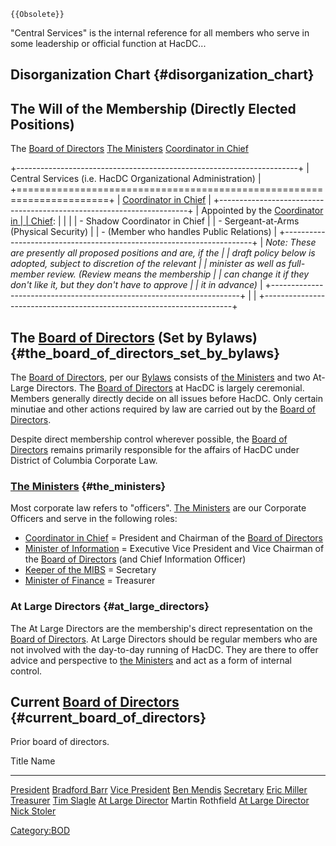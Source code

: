 ```{=mediawiki}
{{Obsolete}}
```
"Central Services" is the internal reference for all members who serve
in some leadership or official function at HacDC...

## Disorganization Chart {#disorganization_chart}

  The Will of the Membership (Directly Elected Positions)
  ---------------------------------------------------------
  The [Board of Directors](Board_of_Directors)
  [The Ministers](The_Ministers)
  [Coordinator in Chief](Coordinator_in_Chief)

+----------------------------------------------------------------------+
| Central Services (i.e. HacDC Organizational Administration)          |
+======================================================================+
| [Coordinator in Chief](Coordinator_in_Chief)              |
+----------------------------------------------------------------------+
| Appointed by the [Coordinator in                                     |
| Chief](Coordinator_in_Chief):                             |
|                                                                      |
| -   Shadow Coordinator in Chief                                      |
| -   Sergeant-at-Arms (Physical Security)                             |
| -   (Member who handles Public Relations)                            |
+----------------------------------------------------------------------+
| *Note: These are presently all proposed positions and are, if the    |
| draft policy below is adopted, subject to discretion of the relevant |
| minister as well as full-member review. (Review means the membership |
| can change it if they don't like it, but they don't have to approve  |
| it in advance)*                                                      |
+----------------------------------------------------------------------+
|                                                                      |
+----------------------------------------------------------------------+

## The [Board of Directors](Board_of_Directors) (Set by Bylaws) {#the_board_of_directors_set_by_bylaws}

The [Board of Directors](Board_of_Directors), per our
[Bylaws](Bylaws) consists of [the
Ministers](the_Ministers) and two At-Large Directors. The
[Board of Directors](Board_of_Directors) at HacDC is largely
ceremonial. Members generally directly decide on all issues before
HacDC. Only certain minutiae and other actions required by law are
carried out by the [Board of Directors](Board_of_Directors).

Despite direct membership control wherever possible, the [Board of
Directors](Board_of_Directors) remains primarily responsible
for the affairs of HacDC under District of Columbia Corporate Law.

### [The Ministers](The_Ministers) {#the_ministers}

Most corporate law refers to "officers". [The
Ministers](The_Ministers) are our Corporate Officers and
serve in the following roles:

-   [Coordinator in Chief](Coordinator_in_Chief) = President
    and Chairman of the [Board of
    Directors](Board_of_Directors)
-   [Minister of Information](Minister_of_Information) =
    Executive Vice President and Vice Chairman of the [Board of
    Directors](Board_of_Directors) (and Chief Information
    Officer)
-   [Keeper of the MIBS](Keeper_of_the_MIBS) = Secretary
-   [Minister of Finance](Minister_of_Finance) = Treasurer

### At Large Directors {#at_large_directors}

The At Large Directors are the membership's direct representation on the
[Board of Directors](Board_of_Directors). At Large Directors
should be regular members who are not involved with the day-to-day
running of HacDC. They are there to offer advice and perspective to [the
Ministers](the_Ministers) and act as a form of internal
control.

## Current [Board of Directors](Board_of_Directors) {#current_board_of_directors}

Prior board of directors.

  Title                                               Name
  --------------------------------------------------- ----------------------------------------
  [President](President)                   [Bradford Barr](User:Bbarr)
  [Vice President](Vice_President)         [Ben Mendis](User:Sitwon)
  [Secretary](Secretary)                   [Eric Miller](User:Eric)
  [Treasurer](Treasurer)                   [Tim Slagle](User:Tslagle)
  [At Large Director](At_Large_Director)   Martin Rothfield
  [At Large Director](At_Large_Director)   [Nick Stoler](User:NickS)
                                                      

[Category:BOD](Category:BOD)
